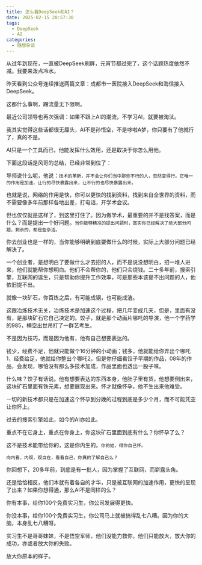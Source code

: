 ```yaml
---
title: 怎么看DeepSeek和AI？
date: 2025-02-15 20:57:30
tags: 
  - DeepSeek
  - AI
categories:
  - 随想杂谈
---
```


从过年到现在，一直被DeepSeek刷屏，元宵节都过完了，这个话题热度依然不减。我要来泼点冷水。

<!--more-->

昨天看到公众号连续推送两篇文章：成都市一医院接入DeepSeek和海信接入DeepSeek。

这都什么事啊，蹭流量无下限啊。

最近公司领导也再次强调：如果不跟上AI的潮流，不学习AI，就要被淘汰。

我其实觉得这些话都很无厘头，AI不是孙悟空，不是哆啦A梦，你只要有了他就行了，真的不是。

AI只是一个工具而已，他能发挥什么效用，还是取决于你怎么用他。

下面这段话是风哥的总结，已经非常到位了：

导师说什么呢，他说：`技术的革新，并不会让你们当中那些不行的人，忽然变得行。它唯一的作用是加速，让行的尽快暴露出来，让不行的也尽快暴露出来。`

也就是说，网络的作用是快，你可以更快的找到资料，找到来自全世界的资料，而不需要像多年前那样各地出差，打电话，开学术会议。

但也仅仅就是这样了，到这里打住了。因为做学术，最重要的并不是找答案，而是什么？而是提出一个好问题。`当你能够精准的提出问题时，其实你已经解决了绝大部分问题，剩余的，都是些杂活。`

你去创业也是一样的，当你能够明确到底要做什么的时候，实际上大部分问题已经解决了。

一个创业者，是想明白了要做什么才去招的人，而不是说没想明白，招一堆人进来，他们就能帮你想明白。他们不会帮你的，他们只会烧钱。二十多年前，搜索引擎，互联网的诞生，只是帮助你提升工作效率，可是那些本该提不出问题的人，他依旧提不出。

就像一块矿石，你百炼之后，有可能成钢，也可能成渣。

这跟冶炼技术无关，冶炼技术是加速这个过程，把几年变成几天，但是，里面有没有，是那块矿石它自己决定的。饺子，就是那个动画片哪吒的导演，他一个学药学的985，横空出世吊打了一群艺考生。

不是因为技巧，而是因为他有，他有自己想要表达的。

钱少，经费不足，他就只能做个16分钟的小动画；钱多，他就能给你弄出个哪吒1，经费给足，他就给你整出个哪吒2。但是你仔细看饺子早期的作品，08年的作品，会发现，哪怕没有那么多技术加成，作品里面也透出一股子味。

什么味？饺子有话说。他有想要表达的东西本身，他肚子里有货，他想要倒出来，这块矿石里面有铁元素，想要展现出来。怀才就像怀孕，他不生出来他难受。

一切的新技术都只是在加速这个怀孕到分娩的过程到底是多少个月，而不可能凭空让你怀上。

过去的搜索引擎如此，如今的AI亦如此。

重点不在它身上，重点在你身上，你这块矿石里面到底有什么？你怀孕了么？

这不是技术能带给你的，这是你内生的。`你的娃，得你自己怀。`

`向内看，内观，观自在，看看自己，你真的了解自己么？`

你回想下，20多年前，到底是有一批人，因为掌握了互联网，而崭露头角。

还是恰恰相反，他们本就有着各自的才华，只是被互联网的加速作用，更快的呈现了出来？如果你想得通，那么AI不是同样的么？

你有本事，给你100个免费实习生，你公司发展得更快。

你没本事，给你100个免费实习生，你公司马上就被搞得乱七八糟。因为你的大脑，本身乱七八糟呀。

实习生不是哥哥妹妹，不是悟空军师，他们没能力救你，他们只能放大，放大你的成功，亦或者放大你的失败。

放大你原本的样子。